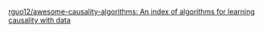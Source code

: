 
[rguo12/awesome-causality-algorithms: An index of algorithms for learning causality with data](https://github.com/rguo12/awesome-causality-algorithms)
